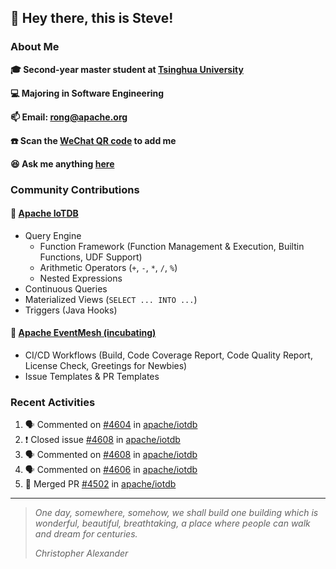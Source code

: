 ## 👋 Hey there, this is Steve!

### About Me

**🎓 Second-year master student at [Tsinghua University](https://www.tsinghua.edu.cn/)**

**💻 Majoring in Software Engineering**

**📫 Email: rong@apache.org**

**☎️ Scan the [WeChat QR code](https://github.com/SteveYurongSu/SteveYurongSu/issues/1) to add me**

**😆 Ask me anything <a href="https://github.com/SteveYurongSu/SteveYurongSu/issues">here</a>**

### Community Contributions

#### 🚀 [Apache IoTDB](https://github.com/apache/iotdb/pulls?q=is%3Apr+author%3ASteveYurongSu)

- Query Engine
  - Function Framework (Function Management & Execution, Builtin Functions, UDF Support)
  - Arithmetic Operators (`+`, `-`, `*`, `/`, `%`)
  - Nested Expressions
- Continuous Queries
- Materialized Views (`SELECT ... INTO ...`)
- Triggers (Java Hooks)

#### 🚀 [Apache EventMesh (incubating)](https://github.com/apache/incubator-eventmesh/pulls?q=is%3Apr+author%3ASteveYurongSu)

- CI/CD Workflows (Build, Code Coverage Report, Code Quality Report, License Check, Greetings for Newbies)
- Issue Templates & PR Templates 

### Recent Activities
<!--START_SECTION:activity-->

1. 🗣 Commented on [#4604](https://github.com/apache/iotdb/issues/4604) in [apache/iotdb](https://github.com/apache/iotdb)
2. ❗️ Closed issue [#4608](https://github.com/apache/iotdb/issues/4608) in [apache/iotdb](https://github.com/apache/iotdb)
3. 🗣 Commented on [#4608](https://github.com/apache/iotdb/issues/4608) in [apache/iotdb](https://github.com/apache/iotdb)
4. 🗣 Commented on [#4606](https://github.com/apache/iotdb/issues/4606) in [apache/iotdb](https://github.com/apache/iotdb)
5. 🎉 Merged PR [#4502](https://github.com/apache/iotdb/pull/4502) in [apache/iotdb](https://github.com/apache/iotdb)
<!--END_SECTION:activity-->

---

> *One day, somewhere, somehow, we shall build one building which is wonderful, beautiful, breathtaking, a place where people can walk and dream for centuries.*
>
> *Christopher Alexander*
